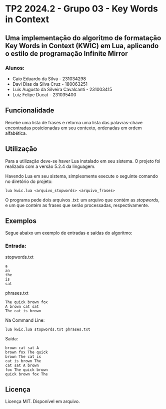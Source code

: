 # TP2 2024.2 - Grupo 03 - Key Words in Context

## Uma implementação do algoritmo de formatação Key Words in Context (KWIC) em Lua, aplicando o estilo de programação Infinite Mirror

### Alunos:

* Caio Eduardo da Silva - 231034298
* Davi Dias da Silva Cruz - 180063251
* Luís Augusto da Silveira Cavalcanti - 231003415
* Luiz Felipe Ducat - 231035400

## Funcionalidade

Recebe uma lista de frases e retorna uma lista das palavras-chave encontradas posicionadas em seu contexto, ordenadas em ordem alfabética.

## Utilização

Para a utilização deve-se haver Lua instalado em seu sistema. O projeto foi realizado com a versão 5.2.4 da linguagem.

Havendo Lua em seu sistema, simplesmente execute o seguinte comando no diretório do projeto:

``lua kwic.lua <arquivo_stopwords> <arquivo_frases>``

O programa pede dois arquivos .txt: um arquivo que contém as *stopwords*, e um que contém as frases que serão processadas, respectivamente.

## Exemplos

Segue abaixo um exemplo de entradas e saídas do algoritmo:

### Entrada:

stopwords.txt
```
a
an
the
is
sat
```

phrases.txt
```
The quick brown fox
A brown cat sat
The cat is brown
```

Na Command Line:
``` 
lua kwic.lua stopwords.txt phrases.txt
```

Saída:
```
brown cat sat A
brown fox The quick
brown The cat is
cat is brown The
cat sat A brown
fox The quick brown
quick brown fox The
```

## Licença

Licença MIT. Disponível em arquivo.